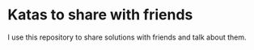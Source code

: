 # Katas to share with friends

I use this repository to share solutions with friends and talk about them.
